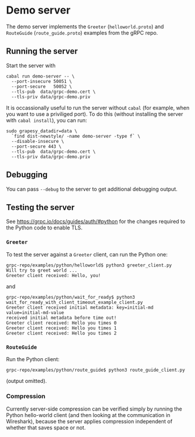 # Demo server

The demo server implements the `Greeter` (`helloworld.proto`) and `RouteGuide`
(`route_guide.proto`) examples from the gRPC repo.

## Running the server

Start the server with

```
cabal run demo-server -- \
  --port-insecure 50051 \
  --port-secure   50052 \
  --tls-pub  data/grpc-demo.cert \
  --tls-priv data/grpc-demo.priv
```

It is occassionally useful to run the server without `cabal` (for example, when
you want to use a priviliged port). To do this (without installing the server
with `cabal install`), you can run:

```
sudo grapesy_datadir=data \
  `find dist-newstyle/ -name demo-server -type f` \
  --disable-insecure \
  --port-secure 443 \
  --tls-pub  data/grpc-demo.cert \
  --tls-priv data/grpc-demo.priv
```

## Debugging

You can pass `--debug` to the server to get additional debugging output.

## Testing the server

See https://grpc.io/docs/guides/auth/#python for the changes required to the
Python code to enable TLS.

### `Greeter`

To test the server against a `Greeter` client, can run the Python one:

```
grpc-repo/examples/python/helloworld$ python3 greeter_client.py
Will try to greet world ...
Greeter client received: Hello, you!
```

and

```
grpc-repo/examples/python/wait_for_ready$ python3 wait_for_ready_with_client_timeout_example_client.py
Greeter client received initial metadata: key=initial-md value=initial-md-value
received initial metadata before time out!
Greeter client received: Hello you times 0
Greeter client received: Hello you times 1
Greeter client received: Hello you times 2
```

### `RouteGuide`

Run the Python client:

```
grpc-repo/examples/python/route_guide$ python3 route_guide_client.py
```

(output omitted).

### Compression

Currently server-side compression can be verified simply by running the Python
hello-world client (and then looking at the communication in Wireshark), because
the server applies compression independent of whether that saves space or not.